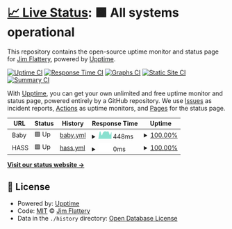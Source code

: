 # [📈 Live Status](https://jflattery.github.io/upptime): <!--live status--> **🟩 All systems operational**

This repository contains the open-source uptime monitor and status page for [Jim Flattery](https://jflattery.github.io/upptime), powered by [Upptime](https://github.com/upptime/upptime).

[![Uptime CI](https://github.com/jflattery/upptime/workflows/Uptime%20CI/badge.svg)](https://github.com/jflattery/upptime/actions?query=workflow%3A%22Uptime+CI%22)
[![Response Time CI](https://github.com/jflattery/upptime/workflows/Response%20Time%20CI/badge.svg)](https://github.com/jflattery/upptime/actions?query=workflow%3A%22Response+Time+CI%22)
[![Graphs CI](https://github.com/jflattery/upptime/workflows/Graphs%20CI/badge.svg)](https://github.com/jflattery/upptime/actions?query=workflow%3A%22Graphs+CI%22)
[![Static Site CI](https://github.com/jflattery/upptime/workflows/Static%20Site%20CI/badge.svg)](https://github.com/jflattery/upptime/actions?query=workflow%3A%22Static+Site+CI%22)
[![Summary CI](https://github.com/jflattery/upptime/workflows/Summary%20CI/badge.svg)](https://github.com/jflattery/upptime/actions?query=workflow%3A%22Summary+CI%22)

With [Upptime](https://upptime.js.org), you can get your own unlimited and free uptime monitor and status page, powered entirely by a GitHub repository. We use [Issues](https://github.com/jflattery/upptime/issues) as incident reports, [Actions](https://github.com/jflattery/upptime/actions) as uptime monitors, and [Pages](https://jflattery.github.io/upptime) for the status page.

<!--start: status pages-->
<!-- This summary is generated by Upptime (https://github.com/upptime/upptime) -->
<!-- Do not edit this manually, your changes will be overwritten -->
<!-- prettier-ignore -->
| URL | Status | History | Response Time | Uptime |
| --- | ------ | ------- | ------------- | ------ |
| <img alt="" src="https://favicons.githubusercontent.com/null" height="13"> Baby | 🟩 Up | [baby.yml](https://github.com/jflattery/upptime/commits/HEAD/history/baby.yml) | <details><summary><img alt="Response time graph" src="./graphs/baby/response-time-week.png" height="20"> 448ms</summary><br><a href="https://jflattery.github.io/upptime/history/baby"><img alt="Response time 409" src="https://img.shields.io/endpoint?url=https%3A%2F%2Fraw.githubusercontent.com%2Fjflattery%2Fupptime%2FHEAD%2Fapi%2Fbaby%2Fresponse-time.json"></a><br><a href="https://jflattery.github.io/upptime/history/baby"><img alt="24-hour response time 484" src="https://img.shields.io/endpoint?url=https%3A%2F%2Fraw.githubusercontent.com%2Fjflattery%2Fupptime%2FHEAD%2Fapi%2Fbaby%2Fresponse-time-day.json"></a><br><a href="https://jflattery.github.io/upptime/history/baby"><img alt="7-day response time 448" src="https://img.shields.io/endpoint?url=https%3A%2F%2Fraw.githubusercontent.com%2Fjflattery%2Fupptime%2FHEAD%2Fapi%2Fbaby%2Fresponse-time-week.json"></a><br><a href="https://jflattery.github.io/upptime/history/baby"><img alt="30-day response time 409" src="https://img.shields.io/endpoint?url=https%3A%2F%2Fraw.githubusercontent.com%2Fjflattery%2Fupptime%2FHEAD%2Fapi%2Fbaby%2Fresponse-time-month.json"></a><br><a href="https://jflattery.github.io/upptime/history/baby"><img alt="1-year response time 409" src="https://img.shields.io/endpoint?url=https%3A%2F%2Fraw.githubusercontent.com%2Fjflattery%2Fupptime%2FHEAD%2Fapi%2Fbaby%2Fresponse-time-year.json"></a></details> | <details><summary><a href="https://jflattery.github.io/upptime/history/baby">100.00%</a></summary><a href="https://jflattery.github.io/upptime/history/baby"><img alt="All-time uptime 100.00%" src="https://img.shields.io/endpoint?url=https%3A%2F%2Fraw.githubusercontent.com%2Fjflattery%2Fupptime%2FHEAD%2Fapi%2Fbaby%2Fuptime.json"></a><br><a href="https://jflattery.github.io/upptime/history/baby"><img alt="24-hour uptime 100.00%" src="https://img.shields.io/endpoint?url=https%3A%2F%2Fraw.githubusercontent.com%2Fjflattery%2Fupptime%2FHEAD%2Fapi%2Fbaby%2Fuptime-day.json"></a><br><a href="https://jflattery.github.io/upptime/history/baby"><img alt="7-day uptime 100.00%" src="https://img.shields.io/endpoint?url=https%3A%2F%2Fraw.githubusercontent.com%2Fjflattery%2Fupptime%2FHEAD%2Fapi%2Fbaby%2Fuptime-week.json"></a><br><a href="https://jflattery.github.io/upptime/history/baby"><img alt="30-day uptime 100.00%" src="https://img.shields.io/endpoint?url=https%3A%2F%2Fraw.githubusercontent.com%2Fjflattery%2Fupptime%2FHEAD%2Fapi%2Fbaby%2Fuptime-month.json"></a><br><a href="https://jflattery.github.io/upptime/history/baby"><img alt="1-year uptime 100.00%" src="https://img.shields.io/endpoint?url=https%3A%2F%2Fraw.githubusercontent.com%2Fjflattery%2Fupptime%2FHEAD%2Fapi%2Fbaby%2Fuptime-year.json"></a></details>
| <img alt="" src="https://favicons.githubusercontent.com/null" height="13"> HASS | 🟩 Up | [hass.yml](https://github.com/jflattery/upptime/commits/HEAD/history/hass.yml) | <details><summary><img alt="Response time graph" src="./graphs/hass/response-time-week.png" height="20"> 0ms</summary><br><a href="https://jflattery.github.io/upptime/history/hass"><img alt="Response time 0" src="https://img.shields.io/endpoint?url=https%3A%2F%2Fraw.githubusercontent.com%2Fjflattery%2Fupptime%2FHEAD%2Fapi%2Fhass%2Fresponse-time.json"></a><br><a href="https://jflattery.github.io/upptime/history/hass"><img alt="24-hour response time 0" src="https://img.shields.io/endpoint?url=https%3A%2F%2Fraw.githubusercontent.com%2Fjflattery%2Fupptime%2FHEAD%2Fapi%2Fhass%2Fresponse-time-day.json"></a><br><a href="https://jflattery.github.io/upptime/history/hass"><img alt="7-day response time 0" src="https://img.shields.io/endpoint?url=https%3A%2F%2Fraw.githubusercontent.com%2Fjflattery%2Fupptime%2FHEAD%2Fapi%2Fhass%2Fresponse-time-week.json"></a><br><a href="https://jflattery.github.io/upptime/history/hass"><img alt="30-day response time 0" src="https://img.shields.io/endpoint?url=https%3A%2F%2Fraw.githubusercontent.com%2Fjflattery%2Fupptime%2FHEAD%2Fapi%2Fhass%2Fresponse-time-month.json"></a><br><a href="https://jflattery.github.io/upptime/history/hass"><img alt="1-year response time 0" src="https://img.shields.io/endpoint?url=https%3A%2F%2Fraw.githubusercontent.com%2Fjflattery%2Fupptime%2FHEAD%2Fapi%2Fhass%2Fresponse-time-year.json"></a></details> | <details><summary><a href="https://jflattery.github.io/upptime/history/hass">100.00%</a></summary><a href="https://jflattery.github.io/upptime/history/hass"><img alt="All-time uptime 100.00%" src="https://img.shields.io/endpoint?url=https%3A%2F%2Fraw.githubusercontent.com%2Fjflattery%2Fupptime%2FHEAD%2Fapi%2Fhass%2Fuptime.json"></a><br><a href="https://jflattery.github.io/upptime/history/hass"><img alt="24-hour uptime 100.00%" src="https://img.shields.io/endpoint?url=https%3A%2F%2Fraw.githubusercontent.com%2Fjflattery%2Fupptime%2FHEAD%2Fapi%2Fhass%2Fuptime-day.json"></a><br><a href="https://jflattery.github.io/upptime/history/hass"><img alt="7-day uptime 100.00%" src="https://img.shields.io/endpoint?url=https%3A%2F%2Fraw.githubusercontent.com%2Fjflattery%2Fupptime%2FHEAD%2Fapi%2Fhass%2Fuptime-week.json"></a><br><a href="https://jflattery.github.io/upptime/history/hass"><img alt="30-day uptime 100.00%" src="https://img.shields.io/endpoint?url=https%3A%2F%2Fraw.githubusercontent.com%2Fjflattery%2Fupptime%2FHEAD%2Fapi%2Fhass%2Fuptime-month.json"></a><br><a href="https://jflattery.github.io/upptime/history/hass"><img alt="1-year uptime 100.00%" src="https://img.shields.io/endpoint?url=https%3A%2F%2Fraw.githubusercontent.com%2Fjflattery%2Fupptime%2FHEAD%2Fapi%2Fhass%2Fuptime-year.json"></a></details>

<!--end: status pages-->

[**Visit our status website →**](https://jflattery.github.io/upptime)

## 📄 License

- Powered by: [Upptime](https://github.com/upptime/upptime)
- Code: [MIT](./LICENSE) © [Jim Flattery](https://jflattery.github.io/upptime)
- Data in the `./history` directory: [Open Database License](https://opendatacommons.org/licenses/odbl/1-0/)
